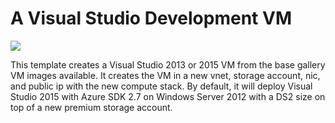 # A Visual Studio Development VM

<a href="https://portal.azure.com/#create/Microsoft.Template/uri/https%3A%2F%2Fraw.githubusercontent.com%2FAzure%2Fazure-quickstart-templates%2Fmaster%2Fvisual-studio-dev-vm%2Fazuredeploy.json" target="_blank">
    <img src="http://azuredeploy.net/deploybutton.png"/>
</a>

This template creates a Visual Studio 2013 or 2015 VM from the base gallery VM images available.  It creates the VM in a new vnet, storage account, nic, and public ip with the new compute stack.
By default, it will deploy Visual Studio 2015 with Azure SDK 2.7 on Windows Server 2012 with a DS2 size on top of a new premium storage account.

